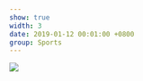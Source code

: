 ```yaml
---
show: true
width: 3
date: 2019-01-12 00:01:00 +0800
group: Sports
---
```

<div>
    <img data-src="{{ site.data.profile.portrait_url | relative_url }}" class="lazy w-100 rounded" src="{{ '/assets/images/empty_300x200.png' | relative_url }}">
</div>

